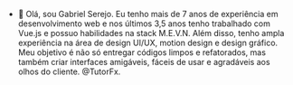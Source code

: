 - 👋 Olá, sou Gabriel Serejo.
Eu tenho mais de 7 anos de experiência em desenvolvimento web e nos últimos 3,5 anos tenho trabalhado com Vue.js e possuo habilidades na stack M.E.V.N. Além disso, tenho ampla experiência na área de design UI/UX, motion design e design gráfico. Meu objetivo é não só entregar códigos limpos e refatorados, mas também criar interfaces amigáveis, fáceis de usar e agradáveis aos olhos do cliente.
@TutorFx.

<!---
TutorFx/TutorFx is a ✨ special ✨ repository because its `README.md` (this file) appears on your GitHub profile.
You can click the Preview link to take a look at your changes.
--->
